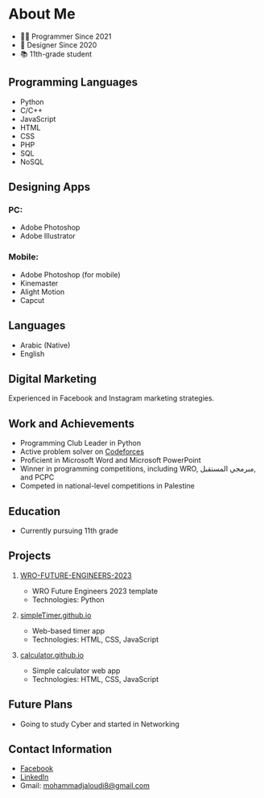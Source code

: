 # About Me

- 👨‍💻 Programmer Since 2021
- 🎨 Designer Since 2020
- 📚 11th-grade student

## Programming Languages

- Python
- C/C++
- JavaScript
- HTML
- CSS
- PHP
- SQL
- NoSQL

## Designing Apps

### PC:
- Adobe Photoshop
- Adobe Illustrator

### Mobile:
- Adobe Photoshop (for mobile)
- Kinemaster
- Alight Motion
- Capcut

## Languages

- Arabic (Native)
- English

## Digital Marketing

Experienced in Facebook and Instagram marketing strategies.

## Work and Achievements

- Programming Club Leader in Python
- Active problem solver on [Codeforces](https://codeforces.com/profile/secret2023)
- Proficient in Microsoft Word and Microsoft PowerPoint
- Winner in programming competitions, including WRO, مبرمجي المستقبل, and PCPC
- Competed in national-level competitions in Palestine

## Education

- Currently pursuing 11th grade

## Projects

1. [WRO-FUTURE-ENGINEERS-2023](https://github.com/mohammadjaloudi/WRO-FUTURE-ENGINEERS-2023)
   - WRO Future Engineers 2023 template
   - Technologies: Python

2. [simpleTimer.github.io](https://github.com/mohammadjaloudi/simpleTimer.github.io)
   - Web-based timer app
   - Technologies: HTML, CSS, JavaScript

3. [calculator.github.io](https://github.com/mohammadjaloudi/calculator.github.io)
   - Simple calculator web app
   - Technologies: HTML, CSS, JavaScript

## Future Plans

- Going to study Cyber and started in Networking

## Contact Information

- [Facebook](https://www.facebook.com/Mohammad.Jaloudi.999/)
- [LinkedIn](https://www.linkedin.com/in/mohammad-jaloudi-8176a5299/)
- Gmail: mohammadjaloudi8@gmail.com
